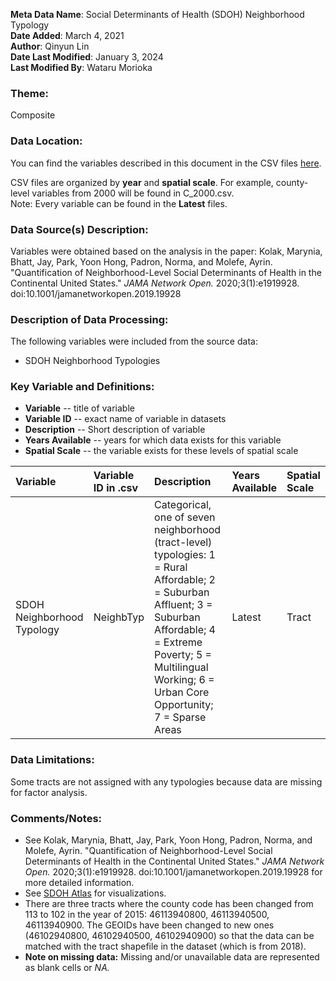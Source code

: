**Meta Data Name**: Social Determinants of Health (SDOH) Neighborhood Typology  
**Date Added**: March 4, 2021  
**Author**: Qinyun Lin  
**Date Last Modified**: January 3, 2024  
**Last Modified By**: Wataru Morioka

### Theme: 
Composite

### Data Location: 
You can find the variables described in this document in the CSV files [here](../full_tables).  

CSV files are organized by **year** and **spatial scale**. For example, county-level variables from 2000 will be found in C_2000.csv.  
Note: Every variable can be found in the **Latest** files.

### Data Source(s) Description:  
Variables were obtained based on the analysis in the paper: 
Kolak, Marynia, Bhatt, Jay, Park, Yoon Hong, Padron, Norma, and Molefe, Ayrin. "Quantification of Neighborhood-Level Social Determinants of Health in the Continental United States." *JAMA Network Open.* 2020;3(1):e1919928. doi:10.1001/jamanetworkopen.2019.19928 


### Description of Data Processing: 
The following variables were included from the source data:  
* SDOH Neighborhood Typologies

### Key Variable and Definitions:

- **Variable** -- title of variable
- **Variable ID** -- exact name of variable in datasets
- **Description** -- Short description of variable
- **Years Available** -- years for which data exists for this variable
- **Spatial Scale** -- the variable exists for these levels of spatial scale

| Variable | Variable ID in .csv | Description | Years Available | Spatial Scale |
|:---------|:--------------------|:------------|:----------------|:--------------|
| SDOH Neighborhood Typology | NeighbTyp | Categorical, one of seven neighborhood (tract-level) typologies: 1 = Rural Affordable; 2 = Suburban Affluent; 3 = Suburban Affordable; 4 = Extreme Poverty; 5 = Multilingual Working; 6 = Urban Core Opportunity; 7 = Sparse Areas | Latest | Tract |


### Data Limitations:
Some tracts are not assigned with any typologies because data are missing for factor analysis. 

### Comments/Notes:
* See Kolak, Marynia, Bhatt, Jay, Park, Yoon Hong, Padron, Norma, and Molefe, Ayrin. "Quantification of Neighborhood-Level Social Determinants of Health in the Continental United States." *JAMA Network Open.* 2020;3(1):e1919928. doi:10.1001/jamanetworkopen.2019.19928 for more detailed information. 
* See [SDOH Atlas](https://sdohatlas.github.io/) for visualizations.  
* There are three tracts where the county code has been changed from 113 to 102 in the year of 2015: 46113940800, 46113940500, 46113940900. The GEOIDs have been changed to new ones (46102940800, 46102940500, 46102940900) so that the data can be matched with the tract shapefile in the dataset (which is from 2018).   
* **Note on missing data:** Missing and/or unavailable data are represented as blank cells or _NA._
